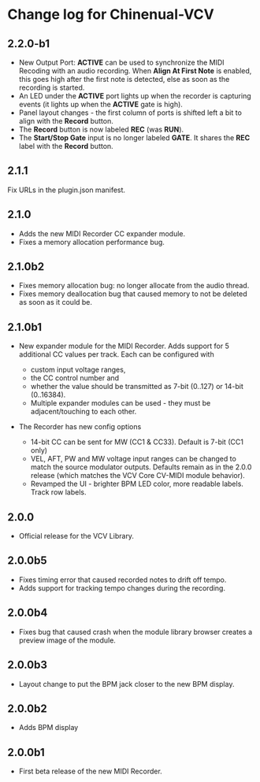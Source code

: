 # Change log for Chinenual-VCV

## 2.2.0-b1

* New Output Port: **ACTIVE** can be used to synchronize
  the MIDI Recoding with an audio recording.  When **Align At First
  Note** is enabled, this goes high after the first note is
  detected, else as soon as the recording is started.
*  An LED under the **ACTIVE** port lights up when the recorder
   is capturing events (it lights up when the **ACTIVE**
   gate is high).
* Panel layout changes - the first column of ports is shifted left a
  bit to align with the **Record** button.
* The **Record** button is now labeled **REC** (was **RUN**). 
* The **Start/Stop Gate** input is no longer labeled **GATE**. It  shares
  the **REC** label with the **Record** button.
  
## 2.1.1

Fix URLs in the plugin.json manifest.

## 2.1.0

* Adds the new MIDI Recorder CC expander module.  
* Fixes a memory allocation performance bug.

## 2.1.0b2

* Fixes memory allocation bug: no longer allocate from the audio thread.
* Fixes memory deallocation bug that caused memory to not be deleted
  as soon as it could be. 

## 2.1.0b1

* New expander module for the MIDI Recorder.  Adds support for 5 additional
  CC values per track. Each can be configured with 
  * custom input voltage ranges, 
  * the CC control number and 
  * whether the value should be transmitted as 7-bit (0..127) or 14-bit (0..16384).
  * Multiple expander modules can be used - they must be adjacent/touching to each other.

* The Recorder has new config options 
  * 14-bit CC can be sent for MW (CC1 & CC33). Default is 7-bit (CC1 only)
  * VEL, AFT, PW and MW voltage input ranges can be changed to match
    the source modulator outputs.   Defaults remain as in the 2.0.0
    release (which matches the VCV Core CV-MIDI module behavior).
  * Revamped the UI - brighter BPM LED color, more readable labels. Track row labels.

## 2.0.0

* Official release for the VCV Library.

## 2.0.0b5

* Fixes timing error that caused recorded notes to drift off tempo.  
* Adds support for tracking tempo changes during the recording.

## 2.0.0b4

* Fixes bug that caused crash when the module library browser creates a preview image of the module.

## 2.0.0b3

* Layout change to put the BPM jack closer to the new BPM display. 

## 2.0.0b2

* Adds BPM display

## 2.0.0b1

* First beta release of the new MIDI Recorder.
